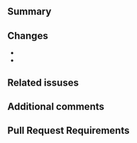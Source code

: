 <!-- Thank you for taking the time to contribute to Spark⚡️Bot. In order to get this pull request (PR) merged in a reasonable amount of time, you must complete this entire template.  PRs with incomplete templates will be closed with no discussion. -->

## Summary
<!-- Summarize the purpose or reasons for this PR, e.g. what problem it solves or what benefit it provides. -->


## Changes
<!-- A bullet point list of one or more items describing the specific changes. -->
-
-

## Related issuses
<!-- If this PR address an open issue include the number in one of these formats:
   Closes #XXXXX
   Related to #XXXXX
-->


## Additional comments
<!-- Id you need to provide any additional information or links to supporting materials include it here -->


## Pull Request Requirements
<!-- Replace the whitespace between the square brackets with an 'x', e.g. [x].
- [ ] I have thoroughly read and understand [The OSpark⚡️Bot Contributing Guide](https://github.com/SparkBotDev/.github/blob/main/CONTRIBUTING.md)
- [ ] I have run the test suites, and if applicable this change includes new tests.
- [ ] All changes are my own work or covered under an appropriate permisive open-source license. For my own work, I agree to assign copyright to Brian Lister for inclusion in the codebase licensed under the MIT license.

